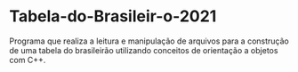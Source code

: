 # Tabela-do-Brasileir-o-2021
Programa que realiza a leitura e manipulação de arquivos para a construção de uma tabela do brasileirão utilizando conceitos de orientação a objetos com C++. 
